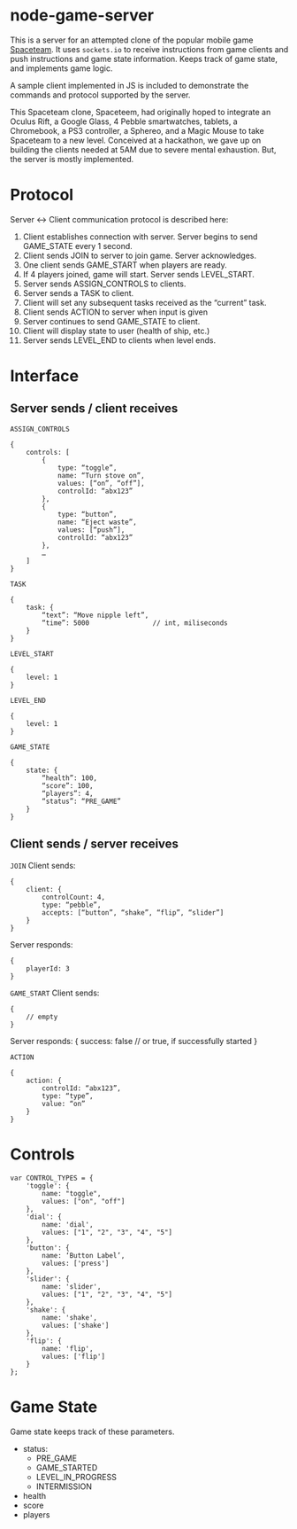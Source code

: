 node-game-server
================

This is a server for an attempted clone of the popular mobile game [Spaceteam](http://www.sleepingbeastgames.com/spaceteam/).  It uses `sockets.io` to receive instructions from game clients and push instructions and game state information.  Keeps track of game state, and implements game logic.

A sample client implemented in JS is included to demonstrate the commands and protocol supported by the server.

This Spaceteam clone, Spaceteem, had originally hoped to integrate an Oculus Rift, a Google Glass, 4 Pebble smartwatches, tablets, a Chromebook, a PS3 controller, a Sphereo, and a Magic Mouse to take Spaceteam to a new level.  Conceived at a hackathon, we gave up on building the clients needed at 5AM due to severe mental exhaustion.  But, the server is mostly implemented.


Protocol
========
Server <-> Client communication protocol is described here:

1. Client establishes connection with server.  Server begins to send GAME_STATE every 1 second.
2. Client sends JOIN to server to join game.   Server acknowledges.
3. One client sends GAME_START when players are ready.
4. If 4 players joined, game will start.  Server sends LEVEL_START.
5. Server sends ASSIGN_CONTROLS to clients.
6. Server sends a TASK to client.
7. Client will set any subsequent tasks received as the “current” task.
8. Client sends ACTION to server when input is given
9. Server continues to send GAME_STATE to client.
10. Client will display state to user (health of ship, etc.)
11. Server sends LEVEL_END to clients when level ends.


Interface
=========
Server sends / client receives
------------------------------
`ASSIGN_CONTROLS`

	{
		controls: [
			{
				type: “toggle”,
				name: “Turn stove on”,
				values: [“on”, “off”],
				controlId: “abx123”
			},
			{
				type: “button”,
				name: “Eject waste”,
				values: [“push”],
				controlId: “abx123”
			},
			…
		]
	}

`TASK`

	{
		task: {
			“text”: “Move nipple left”,
			“time”: 5000				// int, miliseconds
		}
	}

`LEVEL_START`

	{
		level: 1
	}

`LEVEL_END`

	{
		level: 1
	}

`GAME_STATE`

	{
		state: {
			“health”: 100,
			“score”: 100,
			“players”: 4,
			“status”: “PRE_GAME”
		}
	}

Client sends / server receives
------------------------------

`JOIN`
Client sends:

	{
		client: {
			controlCount: 4,
			type: “pebble”,
			accepts: [“button”, “shake”, “flip”, “slider”]
		}
	}

Server responds:

	{
		playerId: 3
	}

`GAME_START`
Client sends:

	{
		// empty
	}

Server responds: 
	{
		success: false		// or true, if successfully started
	}

`ACTION`

	{
		action: {
			controlId: “abx123”,
			type: “type”,
			value: “on”
		}
	}

Controls
========

	var CONTROL_TYPES = {
		'toggle': {
			name: "toggle",
			values: ["on", "off"]
		},
		'dial': {
			name: 'dial',
			values: ["1", "2", "3", "4", "5"]
		},
		'button': {
			name: ‘Button Label’,
			values: ['press']
		},
		'slider': {
			name: 'slider',
			values: ["1", "2", "3", "4", "5"]
		},
		'shake': {
			name: 'shake',
			values: ['shake']
		},
		'flip': {
			name: 'flip',
			values: ['flip']
		}
	};

Game State
==========
Game state keeps track of these parameters.
- status:
	- PRE_GAME
	- GAME_STARTED
	- LEVEL_IN_PROGRESS
	- INTERMISSION
- health
- score
- players